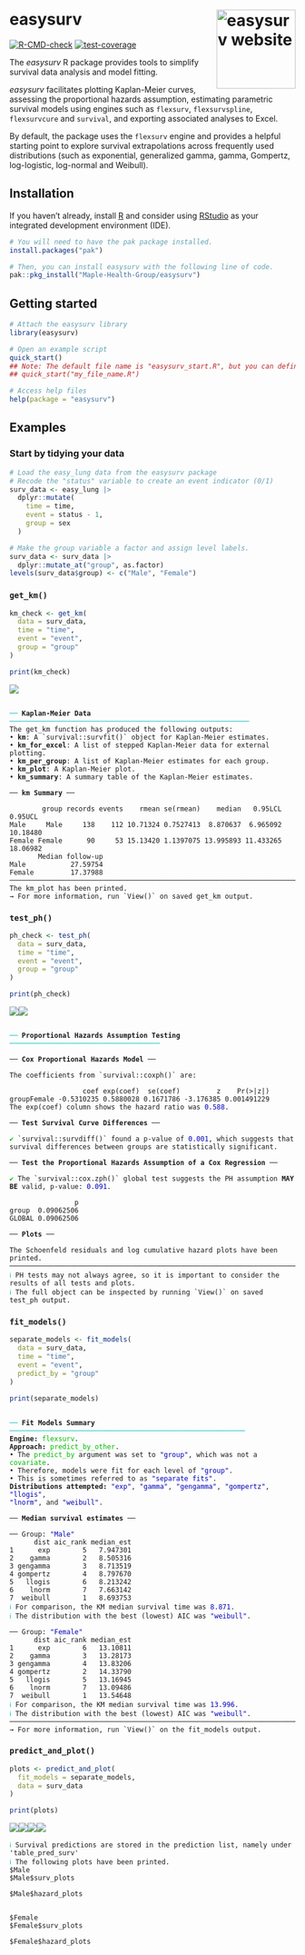 
<!-- README.md is generated from README.Rmd. Please edit that file -->

# <b>easysurv</b> <a href="https://maple-health-group.github.io/easysurv/"><img src="man/figures/logo.png" align="right" height="139" alt="easysurv website" /></a>

<!-- badges: start -->

[![R-CMD-check](https://github.com/Maple-Health-Group/easysurv/actions/workflows/check-standard.yaml/badge.svg)](https://github.com/Maple-Health-Group/easysurv/actions/workflows/check-standard.yaml)
[![test-coverage](https://github.com/Maple-Health-Group/easysurv/actions/workflows/test-coverage.yaml/badge.svg)](https://github.com/Maple-Health-Group/easysurv/actions/workflows/test-coverage.yaml)
<!-- badges: end -->

The *easysurv* R package provides tools to simplify survival data
analysis and model fitting.

*easysurv* facilitates plotting Kaplan-Meier curves, assessing the
proportional hazards assumption, estimating parametric survival models
using engines such as `flexsurv`, `flexsurvspline`, `flexsurvcure` and
`survival`, and exporting associated analyses to Excel.

By default, the package uses the `flexsurv` engine and provides a
helpful starting point to explore survival extrapolations across
frequently used distributions (such as exponential, generalized gamma,
gamma, Gompertz, log-logistic, log-normal and Weibull).

## Installation

If you haven’t already, install [R](https://www.r-project.org) and
consider using [RStudio](https://posit.co/download/rstudio-desktop/) as
your integrated development environment (IDE).

<div id="install" class="chunk">

<div class="rcode">

``` r
# You will need to have the pak package installed.
install.packages("pak")

# Then, you can install easysurv with the following line of code.
pak::pkg_install("Maple-Health-Group/easysurv")
```

</div>

</div>

## Getting started

<div id="getting-started" class="chunk">

<div class="rcode">

``` r
# Attach the easysurv library
library(easysurv)

# Open an example script
quick_start()
## Note: The default file name is "easysurv_start.R", but you can define your own, e.g.
## quick_start("my_file_name.R")

# Access help files
help(package = "easysurv")
```

</div>

</div>

## Examples

### Start by tidying your data

<div id="tidy-data" class="chunk">

<div class="rcode">

``` r
# Load the easy_lung data from the easysurv package
# Recode the "status" variable to create an event indicator (0/1)
surv_data <- easy_lung |>
  dplyr::mutate(
    time = time,
    event = status - 1,
    group = sex
  )

# Make the group variable a factor and assign level labels.
surv_data <- surv_data |>
  dplyr::mutate_at("group", as.factor)
levels(surv_data$group) <- c("Male", "Female")
```

</div>

</div>

### `get_km()`

<!--
<div class="chunk" id="collapse_cli"><div class="rcode"><style type="text/css">
pre.r-output {
 margin-bottom: 0 !important;
 padding: 0px 16px;
}
&#10;</style>
</div></div>
-->

``` r
km_check <- get_km(
  data = surv_data,
  time = "time",
  event = "event",
  group = "group"
)

print(km_check)
```

![](man/figures/get-KM-1.png)<!-- -->
<pre class="r-output"><code>
<span style='color: #00BBBB;'>──</span> <span style='font-weight: bold;'>Kaplan-Meier Data</span> <span style='color: #00BBBB;'>───────────────────────────────────────────────────────────</span>
The get_km function has produced the following outputs:
• <span style='font-weight: bold;'>km</span>: A `survival::survfit()` object for Kaplan-Meier estimates.
• <span style='font-weight: bold;'>km_for_excel</span>: A list of stepped Kaplan-Meier data for external plotting.
• <span style='font-weight: bold;'>km_per_group</span>: A list of Kaplan-Meier estimates for each group.
• <span style='font-weight: bold;'>km_plot</span>: A Kaplan-Meier plot.
• <span style='font-weight: bold;'>km_summary</span>: A summary table of the Kaplan-Meier estimates.
&#10;── <span style='font-weight: bold;'>km Summary</span> ──
&#10;        group records events    rmean se(rmean)    median   0.95LCL  0.95UCL
Male     Male     138    112 10.71324 0.7527413  8.870637  6.965092 10.18480
Female Female      90     53 15.13420 1.1397075 13.995893 11.433265 18.06982
       Median follow-up
Male           27.59754
Female         17.37988
────────────────────────────────────────────────────────────────────────────────
The km_plot has been printed.
→ For more information, run `View()` on saved get_km output.
</code></pre>

### `test_ph()`

``` r
ph_check <- test_ph(
  data = surv_data,
  time = "time",
  event = "event",
  group = "group"
)

print(ph_check)
```

![](man/figures/test-PH-1.png)<!-- -->![](man/figures/test-PH-2.png)<!-- -->
<pre class="r-output"><code>
<span style='color: #00BBBB;'>──</span> <span style='font-weight: bold;'>Proportional Hazards Assumption Testing</span> <span style='color: #00BBBB;'>─────────────────────────────────────</span>
&#10;── <span style='font-weight: bold;'>Cox Proportional Hazards Model</span> ──
&#10;The coefficients from `survival::coxph()` are:
&#10;                  coef exp(coef)  se(coef)         z    Pr(>|z|)
groupFemale -0.5310235 0.5880028 0.1671786 -3.176385 0.001491229
The exp(coef) column shows the hazard ratio was <span style='color: #0000BB;'>0.588</span>.
&#10;── <span style='font-weight: bold;'>Test Survival Curve Differences</span> ──
&#10;<span style='color: #00BB00;'>✔</span> `survival::survdiff()` found a p-value of <span style='color: #0000BB;'>0.001</span>, which suggests that survival differences between groups are statistically significant.
&#10;── <span style='font-weight: bold;'>Test the Proportional Hazards Assumption of a Cox Regression</span> ──
&#10;<span style='color: #00BB00;'>✔</span> The `survival::cox.zph()` global test suggests the PH assumption <span style='font-weight: bold;'>MAY BE</span> valid, p-value: <span style='color: #0000BB;'>0.091</span>.
&#10;                p
group  0.09062506
GLOBAL 0.09062506
&#10;── <span style='font-weight: bold;'>Plots</span> ──
&#10;The Schoenfeld residuals and log cumulative hazard plots have been printed.
────────────────────────────────────────────────────────────────────────────────
<span style='color: #00BBBB;'>ℹ</span> PH tests may not always agree, so it is important to consider the results of all tests and plots.
<span style='color: #00BBBB;'>ℹ</span> The full object can be inspected by running `View()` on saved test_ph output.
</code></pre>

### `fit_models()`

``` r
separate_models <- fit_models(
  data = surv_data,
  time = "time",
  event = "event",
  predict_by = "group"
)

print(separate_models)
```

<pre class="r-output"><code>
<span style='color: #00BBBB;'>──</span> <span style='font-weight: bold;'>Fit Models Summary</span> <span style='color: #00BBBB;'>──────────────────────────────────────────────────────────</span>
<span style='font-weight: bold;'>Engine:</span> <span style='color: #00BB00;'>flexsurv</span>.
<span style='font-weight: bold;'>Approach:</span> <span style='color: #00BB00;'>predict_by_other</span>.
• The <span style='color: #00BB00;'>predict_by</span> argument was set to <span style='color: #0000BB;'>"group"</span>, which was not a <span style='color: #00BB00;'>covariate</span>.
• Therefore, models were fit for each level of <span style='color: #0000BB;'>"group"</span>.
• This is sometimes referred to as <span style='color: #0000BB;'>"separate fits"</span>.
<span style='font-weight: bold;'>Distributions attempted:</span> <span style='color: #0000BB;'>"exp"</span>, <span style='color: #0000BB;'>"gamma"</span>, <span style='color: #0000BB;'>"gengamma"</span>, <span style='color: #0000BB;'>"gompertz"</span>, <span style='color: #0000BB;'>"llogis"</span>,
<span style='color: #0000BB;'>"lnorm"</span>, and <span style='color: #0000BB;'>"weibull"</span>.
&#10;── <span style='font-weight: bold;'>Median survival estimates</span> ──
&#10;── Group: <span style='color: #0000BB;'>"Male"</span> 
      dist aic_rank median_est
1      exp        5   7.947301
2    gamma        2   8.505316
3 gengamma        3   8.713519
4 gompertz        4   8.797670
5   llogis        6   8.213242
6    lnorm        7   7.663142
7  weibull        1   8.693753
<span style='color: #00BBBB;'>ℹ</span> For comparison, the KM median survival time was <span style='color: #0000BB;'>8.871</span>.
<span style='color: #00BBBB;'>ℹ</span> The distribution with the best (lowest) AIC was <span style='color: #0000BB;'>"weibull"</span>.
&#10;── Group: <span style='color: #0000BB;'>"Female"</span> 
      dist aic_rank median_est
1      exp        6   13.10811
2    gamma        3   13.28173
3 gengamma        4   13.83206
4 gompertz        2   14.33790
5   llogis        5   13.16945
6    lnorm        7   13.09486
7  weibull        1   13.54648
<span style='color: #00BBBB;'>ℹ</span> For comparison, the KM median survival time was <span style='color: #0000BB;'>13.996</span>.
<span style='color: #00BBBB;'>ℹ</span> The distribution with the best (lowest) AIC was <span style='color: #0000BB;'>"weibull"</span>.
────────────────────────────────────────────────────────────────────────────────
→ For more information, run `View()` on the fit_models output.
</code></pre>

### `predict_and_plot()`

``` r
plots <- predict_and_plot(
  fit_models = separate_models,
  data = surv_data
)

print(plots)
```

![](man/figures/plot-models-1.png)<!-- -->![](man/figures/plot-models-2.png)<!-- -->![](man/figures/plot-models-3.png)<!-- -->![](man/figures/plot-models-4.png)<!-- -->

<pre class="r-output"><code><span style='color: #00BBBB;'>ℹ</span> Survival predictions are stored in the prediction list, namely under 'table_pred_surv'
<span style='color: #00BBBB;'>ℹ</span> The following plots have been printed.
$Male
$Male$surv_plots
&#10;$Male$hazard_plots
&#10;
$Female
$Female$surv_plots
&#10;$Female$hazard_plots
</code></pre>
